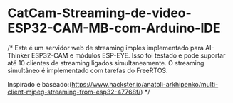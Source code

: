 # CatCam-Streaming-de-video-ESP32-CAM-MB-com-Arduino-IDE
/*
Este é um servidor web de streaming imples implementado para AI-Thinker ESP32-CAM
   e módulos ESP-EYE.
   Isso foi testado e pode suportar até 10 clientes de streaming ligados simultaneamente.
   O streaming simultâneo é implementado com tarefas do FreeRTOS.

   Inspirado e baseado:(https://www.hackster.io/anatoli-arkhipenko/multi-client-mjpeg-streaming-from-esp32-47768f/)
*/
